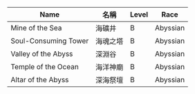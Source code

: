 | Name                           | 名稱             | Level | Race      |
|--------------------------------|------------------|-------|-----------|
| Mine of the Sea                | 海礦井           | B     | Abyssian  |
| Soul-Consuming Tower           | 海魂之塔         | B     | Abyssian  |
| Valley of the Abyss            | 深淵谷           | B     | Abyssian  |
| Temple of the Ocean            | 海洋神廟         | B     | Abyssian  |
| Altar of the Abyss             | 深海祭壇         | B     | Abyssian  |
